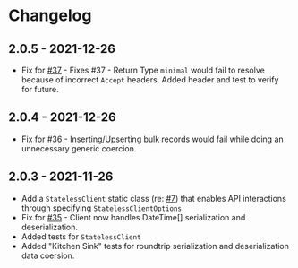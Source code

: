 ﻿# Changelog

## 2.0.5 - 2021-12-26

- Fix for [#37](https://github.com/supabase-community/postgrest-csharp/issues/37) - Fixes #37 - Return Type `minimal` would fail to resolve because of incorrect `Accept` headers. Added header and test to verify for future.

## 2.0.4 - 2021-12-26

- Fix for [#36](https://github.com/supabase-community/postgrest-csharp/issues/36) - Inserting/Upserting bulk records would fail while doing an unnecessary generic coercion.

## 2.0.3 - 2021-11-26

- Add a `StatelessClient` static class (re: [#7](https://github.com/supabase-community/supabase-csharp/issues/7)) that enables API interactions through specifying `StatelessClientOptions`
- Fix for [#35](https://github.com/supabase-community/postgrest-csharp/issues/35) - Client now handles DateTime[] serialization and deserialization.
- Added tests for `StatelessClient`
- Added "Kitchen Sink" tests for roundtrip serialization and deserialization data coersion.